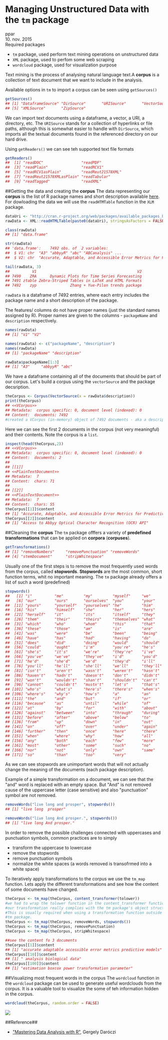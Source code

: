 # Managing Unstructured Data with the `tm` package
ppar  
10. nov. 2015  
Required packages

* `tm` package, used perform text mining operations on unstructured data
* `XML` package, used to perfom some web scraping
* `wordcloud` package, used for visualization purpose 



Text mining is the process of analysing natural language text.A __corpus__ is a collection of text document that we want to include in the analysis.

Available options in `tm` to import a corpus can be seen using `getSources()`

```r
getSources()
## [1] "DataframeSource" "DirSource"       "URISource"       "VectorSource"   
## [5] "XMLSource"       "ZipSource"
```

We can import text documents using a dataframe, a vector, a URI, a directory, etc. The `URISource` stands for a collection of hyperlinks or file paths, although this is somewhat easier to handle with `DirSource`, which imports all the textual documents found in the referenced directory on our hard drive.

Using `getReaders()` we can see teh supported text file formats

```r
getReaders()
##  [1] "readDOC"                 "readPDF"                
##  [3] "readPlain"               "readRCV1"               
##  [5] "readRCV1asPlain"         "readReut21578XML"       
##  [7] "readReut21578XMLasPlain" "readTabular"            
##  [9] "readTagged"              "readXML"
```

##Getting the data and creating the __corpus__
The data representing our __corpus__ is the list of R package names and short description available [here](http://cran.r-project.org/web/packages/available_packages_by_name.html). For dowloading the data we will use the `readHTMTable` function in the `XLM` package.


```r
dataUri <- "http://cran.r-project.org/web/packages/available_packages_by_name.html"
rawData <- XML::readHTMLTable(paste0(dataUri), stringsAsFactors = FALSE, which = 1)
```


```r
class(rawData)
## [1] "data.frame"

str(rawData)
## 'data.frame':	7492 obs. of  2 variables:
##  $ V1: chr  "A3" "abbyyR" "abc" "ABCanalysis" ...
##  $ V2: chr  "Accurate, Adaptable, and Accessible Error Metrics for Predictive\nModels" "Access to Abbyy Optical Character Recognition (OCR) API" "Tools for Approximate Bayesian Computation (ABC)" "Computed ABC Analysis" ...

tail(rawData, 3)
##          V1                                             V2
## 7490    ZRA      Dynamic Plots for Time Series Forecasting
## 7491 ztable Zebra-Striped Tables in LaTeX and HTML Formats
## 7492    zyp               Zhang + Yue-Pilon trends package
```

`rawData` is a dataframe of 7492 entries, where each entry includes the package name and a short description of the package.

The features/ columns do not have proper names (just the standard names assigned by R). Proper names are given to the columns - `packageName` and `description` respectively. 

```r
names(rawData)
## [1] "V1" "V2"

names(rawData) <- c("packageName", "description")
names(rawData)
## [1] "packageName" "description"

rawData$packageName[1:3]
## [1] "A3"     "abbyyR" "abc"
```

We have a dataframe containing all of the documents that should be part of our corpus. Let's build a corpus using the `vectorSource` and the package decsription.


```r
theCorpus <- Corpus(VectorSource(x = rawData$description))
print(theCorpus)
## <<VCorpus>>
## Metadata:  corpus specific: 0, document level (indexed): 0
## Content:  documents: 7492
#created a VCorpus (in-memory) object of 7492 documents - aka a description is a document
```
Here we can see the first 2 documents in the corpus (not very meaningful) and their contents. Note the corpus is a `list`. 


```r
inspect(head(theCorpus,2))
## <<VCorpus>>
## Metadata:  corpus specific: 0, document level (indexed): 0
## Content:  documents: 2
## 
## [[1]]
## <<PlainTextDocument>>
## Metadata:  7
## Content:  chars: 71
## 
## [[2]]
## <<PlainTextDocument>>
## Metadata:  7
## Content:  chars: 55
theCorpus[[1]]$content
## [1] "Accurate, Adaptable, and Accessible Error Metrics for Predictive\nModels"
theCorpus[[2]]$content
## [1] "Access to Abbyy Optical Character Recognition (OCR) API"
```

##Cleaning the __corpus__
The `tm` package offfers a variety of __predefined transformations__ that can be applied on __corpora__ (__corpuses__).


```r
getTransformations()
## [1] "removeNumbers"     "removePunctuation" "removeWords"      
## [4] "stemDocument"      "stripWhitespace"
```

Usually one of the first steps is to remove the most frequently used words from the  corpus, called __stopwords__.  __Stopwords__ are the most common, short function terms, whit no important meaning. The `tm` package already offers a list of such a word (predefined)


```r
stopwords()
##   [1] "i"          "me"         "my"         "myself"     "we"        
##   [6] "our"        "ours"       "ourselves"  "you"        "your"      
##  [11] "yours"      "yourself"   "yourselves" "he"         "him"       
##  [16] "his"        "himself"    "she"        "her"        "hers"      
##  [21] "herself"    "it"         "its"        "itself"     "they"      
##  [26] "them"       "their"      "theirs"     "themselves" "what"      
##  [31] "which"      "who"        "whom"       "this"       "that"      
##  [36] "these"      "those"      "am"         "is"         "are"       
##  [41] "was"        "were"       "be"         "been"       "being"     
##  [46] "have"       "has"        "had"        "having"     "do"        
##  [51] "does"       "did"        "doing"      "would"      "should"    
##  [56] "could"      "ought"      "i'm"        "you're"     "he's"      
##  [61] "she's"      "it's"       "we're"      "they're"    "i've"      
##  [66] "you've"     "we've"      "they've"    "i'd"        "you'd"     
##  [71] "he'd"       "she'd"      "we'd"       "they'd"     "i'll"      
##  [76] "you'll"     "he'll"      "she'll"     "we'll"      "they'll"   
##  [81] "isn't"      "aren't"     "wasn't"     "weren't"    "hasn't"    
##  [86] "haven't"    "hadn't"     "doesn't"    "don't"      "didn't"    
##  [91] "won't"      "wouldn't"   "shan't"     "shouldn't"  "can't"     
##  [96] "cannot"     "couldn't"   "mustn't"    "let's"      "that's"    
## [101] "who's"      "what's"     "here's"     "there's"    "when's"    
## [106] "where's"    "why's"      "how's"      "a"          "an"        
## [111] "the"        "and"        "but"        "if"         "or"        
## [116] "because"    "as"         "until"      "while"      "of"        
## [121] "at"         "by"         "for"        "with"       "about"     
## [126] "against"    "between"    "into"       "through"    "during"    
## [131] "before"     "after"      "above"      "below"      "to"        
## [136] "from"       "up"         "down"       "in"         "out"       
## [141] "on"         "off"        "over"       "under"      "again"     
## [146] "further"    "then"       "once"       "here"       "there"     
## [151] "when"       "where"      "why"        "how"        "all"       
## [156] "any"        "both"       "each"       "few"        "more"      
## [161] "most"       "other"      "some"       "such"       "no"        
## [166] "nor"        "not"        "only"       "own"        "same"      
## [171] "so"         "than"       "too"        "very"
```

As we can see stopwords are unimportant words that will not actually change the meaning of the documents (each package description). 

Example of a simple transformation on a document, we can see that the "and" word is replaced with an empty space. But "And" is not removed cause of the uppercase letter (case sensitive) and also "punctuation" symbol are not removed.


```r
removeWords("live long and prosper", stopwords())
## [1] "live long  prosper"

removeWords("live long And prosper.", stopwords())
## [1] "live long And prosper."
```

In order to remove the possible challenges connected with uppercases and punctuation symbols, common practices are to simply

* transform the uppercase to lowercase
* remove the stopwords
* remove punctuation symbols
* normalize the white spaces (a words removed is transofrmed into a white space) 

To iteratively apply transformations to the corpus we use the `tm_map` function. Lets apply the different transformations and see how the content of some documents have changed.

```r
theCorpus <- tm_map(theCorpus, content_transformer(tolower))
#we had to wrap the tolower function in the content_transformer function, so that
#our transformation really complies with the tm package's object structure. 
#This is usually required when using a transformation function outside of the 
#tm package.
theCorpus <- tm_map(theCorpus, removeWords, stopwords())
theCorpus <- tm_map(theCorpus, removePunctuation)
theCorpus <- tm_map(theCorpus, stripWhitespace)

##see the content fo 3 documents
theCorpus[[1]]$content
## [1] "accurate adaptable accessible error metrics predictive models"
theCorpus[[10]]$content
## [1] " analysis biological data"
theCorpus[[100]]$content
## [1] "estimation boxcox power transformation parameter"
```
##Visualizing most frequent words in the corpus
The `wordcloud` function in the `wordcloud` package can be used to generate useful wordclouds from the corpus. It is a valuable tool to visualize the some of teh information hidden in the corpus.


```r
wordcloud(theCorpus, random.order = FALSE)
```

![](managingUnstructureData_files/figure-html/generateWordcloud-1.png) 


















##Reference## 
* ["Mastering Data Analysis with R"](https://www.packtpub.com/big-data-and-business-intelligence/mastering-data-analysis-r), Gergely Daróczi
